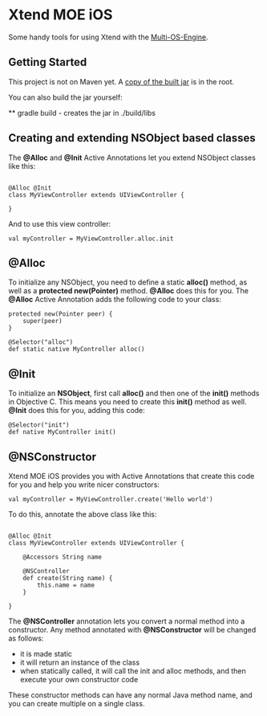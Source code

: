 # Xtend MOE iOS

Some handy tools for using Xtend with the [Multi-OS-Engine](https://multi-os-engine.org).

## Getting Started

This project is not on Maven yet. A [copy of the built jar](https://github.com/blueneogeo/xtend-moe-ios/blob/master/xtend-moe-ios-1.0.jar) is in the root.

You can also build the jar yourself:

** gradle build - creates the jar in ./build/libs

## Creating and extending NSObject based classes

The **@Alloc** and **@Init** Active Annotations let you extend NSObject classes like this:

```xtend

@Alloc @Init
class MyViewController extends UIViewController {

}

```

And to use this view controller: 

```xtend
val myController = MyViewController.alloc.init
```

## @Alloc

To initialize any NSObject, you need to define a static **alloc()** method, as well as a **protected new(Pointer)** method. **@Alloc** does this for you. The **@Alloc** Active Annotation adds the following code to your class:

```xtend
protected new(Pointer peer) {
	super(peer)
}

@Selector("alloc")
def static native MyController alloc()
```

## @Init

To initialize an **NSObject**, first call **alloc()** and then one of the **init()** methods in Objective C. This means you need to create this **init()** method as well. **@Init** does this for you, adding this code:

```xtend
@Selector("init")
def native MyController init()
```

## @NSConstructor

Xtend MOE iOS provides you with Active Annotations that create this code for you and help you write nicer constructors:

```xtend
val myController = MyViewController.create('Hello world')
```

To do this, annotate the above class like this:

```xtend

@Alloc @Init
class MyViewController extends UIViewController {

	@Accessors String name

	@NSController
	def create(String name) {
		this.name = name
	}

}

```

The **@NSController** annotation lets you convert a normal method into a constructor. Any method annotated with **@NSConstructor** will be changed as follows:

- it is made static
- it will return an instance of the class
- when statically called, it will call the init and alloc methods, and then execute your own constructor code

These constructor methods can have any normal Java method name, and you can create multiple on a single class.
